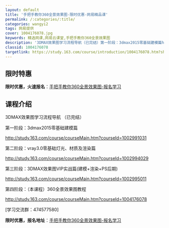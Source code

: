 ```yaml
---
layout: default
title: '手把手教你360全景效果图-限时优惠-网易精品课'
permalink: /:categories/:title/
categories: wangyi2
tags: 网易提供
cover: 1004176078.jpg
keywords: 精选网课,网易云课堂,手把手教你360全景效果图
description: '3DMAX效果图学习流程导航（已完结）第一阶段：3dmax2015零基础建模篇http://study.163.com/'
classid: 1004176078
targetlink: https://study.163.com/course/introduction/1004176078.htm?share=1&shareId=1025206652&utm_campaign=share&utm_medium=iphoneShare&utm_source=&utm_u=1025206652
---
```


## 限时特惠

**限时优惠，火速报名**：[手把手教你360全景效果图-报名学习](https://study.163.com/course/introduction/1004176078.htm?share=1&shareId=1025206652&utm_campaign=share&utm_medium=iphoneShare&utm_source=&utm_u=1025206652)

## 课程介绍

3DMAX效果图学习流程导航 （已完结） 

第一阶段：3dmax2015零基础建模篇

http://study.163.com/course/courseMain.htm?courseId=1002991031

第二阶段：vray3.0零基础灯光、材质及渲染篇  

http://study.163.com/course/courseMain.htm?courseId=1002994029

第三阶段：3DMAX效果图VIP实战篇(建模+渲染+PS后期)

http://study.163.com/course/courseMain.htm?courseId=1002995011

第四阶段：（本课程）360全景效果图教程

http://study.163.com/course/courseMain.htm?courseId=1004176078

[学习交流群：474577580]

**限时优惠，报名地址**：[手把手教你360全景效果图-报名学习](https://study.163.com/course/introduction/1004176078.htm?share=1&shareId=1025206652&utm_campaign=share&utm_medium=iphoneShare&utm_source=&utm_u=1025206652)

